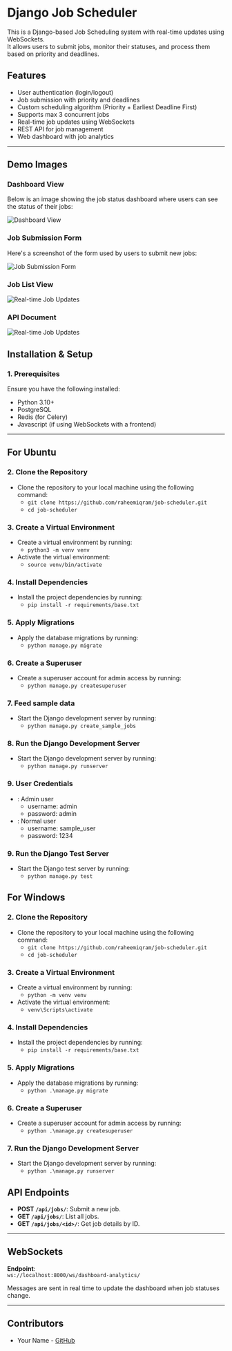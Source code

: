 # Django Job Scheduler

This is a Django-based Job Scheduling system with real-time updates using WebSockets.  
It allows users to submit jobs, monitor their statuses, and process them based on priority and deadlines.

## **Features**
- User authentication (login/logout)
- Job submission with priority and deadlines
- Custom scheduling algorithm (Priority + Earliest Deadline First)
- Supports max 3 concurrent jobs
- Real-time job updates using WebSockets
- REST API for job management
- Web dashboard with job analytics

---

## **Demo Images**

### **Dashboard View**

Below is an image showing the job status dashboard where users can see the status of their jobs:

![Dashboard View](docs/images/a.png)

### **Job Submission Form**

Here's a screenshot of the form used by users to submit new jobs:

![Job Submission Form](docs/images/b.png)

### **Job List View**

![Real-time Job Updates](docs/images/c.png)


### **API Document**

![Real-time Job Updates](docs/images/d.png)



## **Installation & Setup**

### **1. Prerequisites**
Ensure you have the following installed:
- Python 3.10+
- PostgreSQL
- Redis (for Celery)
- Javascript (if using WebSockets with a frontend)

---

## **For Ubuntu**
### **2. Clone the Repository**
- Clone the repository to your local machine using the following command:
  - `git clone https://github.com/raheemiqram/job-scheduler.git`
  - `cd job-scheduler`

### **3. Create a Virtual Environment**
- Create a virtual environment by running:
  - `python3 -m venv venv`
- Activate the virtual environment:
  - `source venv/bin/activate`

### **4. Install Dependencies**
- Install the project dependencies by running:
  - `pip install -r requirements/base.txt`

### **5. Apply Migrations**
- Apply the database migrations by running:
  - `python manage.py migrate`

### **6. Create a Superuser**
- Create a superuser account for admin access by running:
  - `python manage.py createsuperuser`


### **7. Feed sample data**
- Start the Django development server by running:
  - `python manage.py create_sample_jobs`

### **8. Run the Django Development Server**
- Start the Django development server by running:
  - `python manage.py runserver`


### **9. User Credentials**
- : Admin user
  - username: admin
  - password: admin
- : Normal user
  - username: sample_user
  - password: 1234


### **9. Run the Django Test Server**
- Start the Django test server by running:
  - `python manage.py test`

## **For Windows**
### **2. Clone the Repository**
- Clone the repository to your local machine using the following command:
  - `git clone https://github.com/raheemiqram/job-scheduler.git`
  - `cd job-scheduler`

### **3. Create a Virtual Environment**
- Create a virtual environment by running:
  - `python -m venv venv`
- Activate the virtual environment:
  - `venv\Scripts\activate`

### **4. Install Dependencies**
- Install the project dependencies by running:
  - `pip install -r requirements/base.txt`

### **5. Apply Migrations**
- Apply the database migrations by running:
  - `python .\manage.py migrate`

### **6. Create a Superuser**
- Create a superuser account for admin access by running:
  - `python .\manage.py createsuperuser`

### **7. Run the Django Development Server**
- Start the Django development server by running:
  - `python .\manage.py runserver`

## **API Endpoints**
- **POST `/api/jobs/`**: Submit a new job.
- **GET `/api/jobs/`**: List all jobs.
- **GET `/api/jobs/<id>/`**: Get job details by ID.

---

## **WebSockets**
**Endpoint**:  
`ws://localhost:8000/ws/dashboard-analytics/`  

Messages are sent in real time to update the dashboard when job statuses change.

---

## **Contributors**
- Your Name - [GitHub](https://github.com/raheemiqram/)
